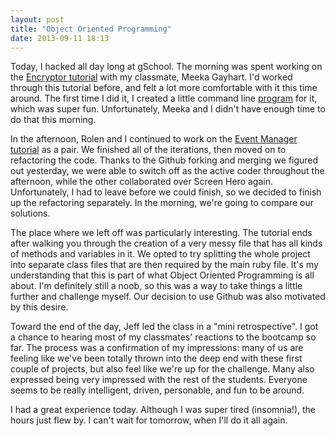 ```yaml
---
layout: post
title: "Object Oriented Programming"
date: 2013-09-11 18:13
---
```


Today, I hacked all day long at gSchool. The morning was spent working on the [Encryptor tutorial](tutorials.jumpstartlab.com/projects/encryptor.html) with my classmate, Meeka Gayhart. I'd worked through this tutorial before, and felt a lot more comfortable with it this time around. The first time I did it, I created a little command line [program](https://github.com/fluxusfrequency/encryptor.git) for it, which was super fun. Unfortunately, Meeka and I didn't have enough time to do that this morning.

In the afternoon, Rolen and I continued to work on the [Event Manager tutorial](http://tutorials.jumpstartlab.com/projects/eventmanager.html) as a pair. We finished all of the iterations, then moved on to refactoring the code. Thanks to the Github forking and merging we figured out yesterday, we were able to switch off as the active coder throughout the afternoon, while the other collaborated over Screen Hero again. Unfortunately, I had to leave before we could finish, so we decided to finish up the refactoring separately. In the morning, we're going to compare our solutions.

The place where we left off was particularly interesting. The tutorial ends after walking you through the creation of a very messy file that has all kinds of methods and variables in it. We opted to try splitting the whole project into separate class files that are then required by the main ruby file. It's my understanding that this is part of what Object Oriented Programming is all about. I'm definitely still a noob, so this was a way to take things a little further and challenge myself. Our decision to use Github was also motivated by this desire.

Toward the end of the day, Jeff led the class in a "mini retrospective". I got a chance to hearing most of my classmates' reactions to the bootcamp so far. The process was a confirmation of my impressions: many of us are feeling like we've been totally thrown into the deep end with these first couple of projects, but also feel like we're up for the challenge. Many also expressed being very impressed with the rest of the students. Everyone seems to be really intelligent, driven, personable, and fun to be around.

I had a great experience today. Although I was super tired (insomnia!), the hours just flew by. I can't wait for tomorrow, when I'll do it all again.
